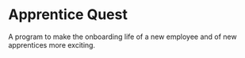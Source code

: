 # Apprentice Quest

A program to make the onboarding life of a new employee and of new apprentices more
exciting.
